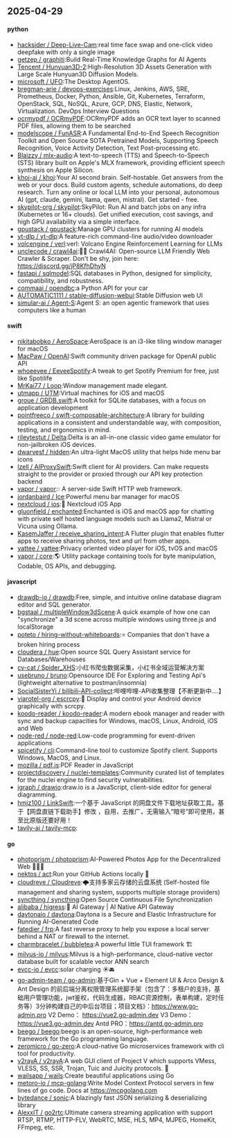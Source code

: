 ## 2025-04-29

#### python
* [hacksider / Deep-Live-Cam](https://github.com/hacksider/Deep-Live-Cam):real time face swap and one-click video deepfake with only a single image
* [getzep / graphiti](https://github.com/getzep/graphiti):Build Real-Time Knowledge Graphs for AI Agents
* [Tencent / Hunyuan3D-2](https://github.com/Tencent/Hunyuan3D-2):High-Resolution 3D Assets Generation with Large Scale Hunyuan3D Diffusion Models.
* [microsoft / UFO](https://github.com/microsoft/UFO):The Desktop AgentOS.
* [bregman-arie / devops-exercises](https://github.com/bregman-arie/devops-exercises):Linux, Jenkins, AWS, SRE, Prometheus, Docker, Python, Ansible, Git, Kubernetes, Terraform, OpenStack, SQL, NoSQL, Azure, GCP, DNS, Elastic, Network, Virtualization. DevOps Interview Questions
* [ocrmypdf / OCRmyPDF](https://github.com/ocrmypdf/OCRmyPDF):OCRmyPDF adds an OCR text layer to scanned PDF files, allowing them to be searched
* [modelscope / FunASR](https://github.com/modelscope/FunASR):A Fundamental End-to-End Speech Recognition Toolkit and Open Source SOTA Pretrained Models, Supporting Speech Recognition, Voice Activity Detection, Text Post-processing etc.
* [Blaizzy / mlx-audio](https://github.com/Blaizzy/mlx-audio):A text-to-speech (TTS) and Speech-to-Speech (STS) library built on Apple's MLX framework, providing efficient speech synthesis on Apple Silicon.
* [khoj-ai / khoj](https://github.com/khoj-ai/khoj):Your AI second brain. Self-hostable. Get answers from the web or your docs. Build custom agents, schedule automations, do deep research. Turn any online or local LLM into your personal, autonomous AI (gpt, claude, gemini, llama, qwen, mistral). Get started - free.
* [skypilot-org / skypilot](https://github.com/skypilot-org/skypilot):SkyPilot: Run AI and batch jobs on any infra (Kubernetes or 16+ clouds). Get unified execution, cost savings, and high GPU availability via a simple interface.
* [gpustack / gpustack](https://github.com/gpustack/gpustack):Manage GPU clusters for running AI models
* [yt-dlp / yt-dlp](https://github.com/yt-dlp/yt-dlp):A feature-rich command-line audio/video downloader
* [volcengine / verl](https://github.com/volcengine/verl):verl: Volcano Engine Reinforcement Learning for LLMs
* [unclecode / crawl4ai](https://github.com/unclecode/crawl4ai):🚀🤖 Crawl4AI: Open-source LLM Friendly Web Crawler & Scraper. Don't be shy, join here: https://discord.gg/jP8KfhDhyN
* [fastapi / sqlmodel](https://github.com/fastapi/sqlmodel):SQL databases in Python, designed for simplicity, compatibility, and robustness.
* [commaai / opendbc](https://github.com/commaai/opendbc):a Python API for your car
* [AUTOMATIC1111 / stable-diffusion-webui](https://github.com/AUTOMATIC1111/stable-diffusion-webui):Stable Diffusion web UI
* [simular-ai / Agent-S](https://github.com/simular-ai/Agent-S):Agent S: an open agentic framework that uses computers like a human

#### swift
* [nikitabobko / AeroSpace](https://github.com/nikitabobko/AeroSpace):AeroSpace is an i3-like tiling window manager for macOS
* [MacPaw / OpenAI](https://github.com/MacPaw/OpenAI):Swift community driven package for OpenAI public API
* [whoeevee / EeveeSpotify](https://github.com/whoeevee/EeveeSpotify):A tweak to get Spotify Premium for free, just like Spotilife
* [MrKai77 / Loop](https://github.com/MrKai77/Loop):Window management made elegant.
* [utmapp / UTM](https://github.com/utmapp/UTM):Virtual machines for iOS and macOS
* [groue / GRDB.swift](https://github.com/groue/GRDB.swift):A toolkit for SQLite databases, with a focus on application development
* [pointfreeco / swift-composable-architecture](https://github.com/pointfreeco/swift-composable-architecture):A library for building applications in a consistent and understandable way, with composition, testing, and ergonomics in mind.
* [rileytestut / Delta](https://github.com/rileytestut/Delta):Delta is an all-in-one classic video game emulator for non-jailbroken iOS devices.
* [dwarvesf / hidden](https://github.com/dwarvesf/hidden):An ultra-light MacOS utility that helps hide menu bar icons
* [lzell / AIProxySwift](https://github.com/lzell/AIProxySwift):Swift client for AI providers. Can make requests straight to the provider or proxied through our API key protection backend
* [vapor / vapor](https://github.com/vapor/vapor):💧 A server-side Swift HTTP web framework.
* [jordanbaird / Ice](https://github.com/jordanbaird/Ice):Powerful menu bar manager for macOS
* [nextcloud / ios](https://github.com/nextcloud/ios):📱 Nextcloud iOS App
* [gluonfield / enchanted](https://github.com/gluonfield/enchanted):Enchanted is iOS and macOS app for chatting with private self hosted language models such as Llama2, Mistral or Vicuna using Ollama.
* [KasemJaffer / receive_sharing_intent](https://github.com/KasemJaffer/receive_sharing_intent):A Flutter plugin that enables flutter apps to receive sharing photos, text and url from other apps.
* [yattee / yattee](https://github.com/yattee/yattee):Privacy oriented video player for iOS, tvOS and macOS
* [vapor / core](https://github.com/vapor/core):🌎 Utility package containing tools for byte manipulation, Codable, OS APIs, and debugging.

#### javascript
* [drawdb-io / drawdb](https://github.com/drawdb-io/drawdb):Free, simple, and intuitive online database diagram editor and SQL generator.
* [bgstaal / multipleWindow3dScene](https://github.com/bgstaal/multipleWindow3dScene):A quick example of how one can "synchronize" a 3d scene across multiple windows using three.js and localStorage
* [poteto / hiring-without-whiteboards](https://github.com/poteto/hiring-without-whiteboards):⭐️ Companies that don't have a broken hiring process
* [cloudera / hue](https://github.com/cloudera/hue):Open source SQL Query Assistant service for Databases/Warehouses
* [cv-cat / Spider_XHS](https://github.com/cv-cat/Spider_XHS):小红书爬虫数据采集，小红书全域运营解决方案
* [usebruno / bruno](https://github.com/usebruno/bruno):Opensource IDE For Exploring and Testing Api's (lightweight alternative to postman/insomnia)
* [SocialSisterYi / bilibili-API-collect](https://github.com/SocialSisterYi/bilibili-API-collect):哔哩哔哩-API收集整理【不断更新中....】
* [viarotel-org / escrcpy](https://github.com/viarotel-org/escrcpy):📱 Display and control your Android device graphically with scrcpy.
* [koodo-reader / koodo-reader](https://github.com/koodo-reader/koodo-reader):A modern ebook manager and reader with sync and backup capacities for Windows, macOS, Linux, Android, iOS and Web
* [node-red / node-red](https://github.com/node-red/node-red):Low-code programming for event-driven applications
* [spicetify / cli](https://github.com/spicetify/cli):Command-line tool to customize Spotify client. Supports Windows, MacOS, and Linux.
* [mozilla / pdf.js](https://github.com/mozilla/pdf.js):PDF Reader in JavaScript
* [projectdiscovery / nuclei-templates](https://github.com/projectdiscovery/nuclei-templates):Community curated list of templates for the nuclei engine to find security vulnerabilities.
* [jgraph / drawio](https://github.com/jgraph/drawio):draw.io is a JavaScript, client-side editor for general diagramming.
* [hmjz100 / LinkSwift](https://github.com/hmjz100/LinkSwift):一个基于 JavaScript 的网盘文件下载地址获取工具。基于【网盘直链下载助手】修改 ，自用，去推广，无需输入“暗号”即可使用，甚至比原版还要好用！
* [tavily-ai / tavily-mcp](https://github.com/tavily-ai/tavily-mcp):

#### go
* [photoprism / photoprism](https://github.com/photoprism/photoprism):AI-Powered Photos App for the Decentralized Web 🌈💎✨
* [nektos / act](https://github.com/nektos/act):Run your GitHub Actions locally 🚀
* [cloudreve / Cloudreve](https://github.com/cloudreve/Cloudreve):🌩支持多家云存储的云盘系统 (Self-hosted file management and sharing system, supports multiple storage providers)
* [syncthing / syncthing](https://github.com/syncthing/syncthing):Open Source Continuous File Synchronization
* [alibaba / higress](https://github.com/alibaba/higress):🤖 AI Gateway | AI Native API Gateway
* [daytonaio / daytona](https://github.com/daytonaio/daytona):Daytona is a Secure and Elastic Infrastructure for Running AI-Generated Code
* [fatedier / frp](https://github.com/fatedier/frp):A fast reverse proxy to help you expose a local server behind a NAT or firewall to the internet.
* [charmbracelet / bubbletea](https://github.com/charmbracelet/bubbletea):A powerful little TUI framework 🏗
* [milvus-io / milvus](https://github.com/milvus-io/milvus):Milvus is a high-performance, cloud-native vector database built for scalable vector ANN search
* [evcc-io / evcc](https://github.com/evcc-io/evcc):solar charging ☀️🚘
* [go-admin-team / go-admin](https://github.com/go-admin-team/go-admin):基于Gin + Vue + Element UI & Arco Design & Ant Design 的前后端分离权限管理系统脚手架（包含了：多租户的支持，基础用户管理功能，jwt鉴权，代码生成器，RBAC资源控制，表单构建，定时任务等）3分钟构建自己的中后台项目；项目文档》：https://www.go-admin.pro V2 Demo： https://vue2.go-admin.dev V3 Demo： https://vue3.go-admin.dev Antd PRO：https://antd.go-admin.pro
* [beego / beego](https://github.com/beego/beego):beego is an open-source, high-performance web framework for the Go programming language.
* [zeromicro / go-zero](https://github.com/zeromicro/go-zero):A cloud-native Go microservices framework with cli tool for productivity.
* [v2rayA / v2rayA](https://github.com/v2rayA/v2rayA):A web GUI client of Project V which supports VMess, VLESS, SS, SSR, Trojan, Tuic and Juicity protocols. 🚀
* [wailsapp / wails](https://github.com/wailsapp/wails):Create beautiful applications using Go
* [metoro-io / mcp-golang](https://github.com/metoro-io/mcp-golang):Write Model Context Protocol servers in few lines of go code. Docs at https://mcpgolang.com
* [bytedance / sonic](https://github.com/bytedance/sonic):A blazingly fast JSON serializing & deserializing library
* [AlexxIT / go2rtc](https://github.com/AlexxIT/go2rtc):Ultimate camera streaming application with support RTSP, RTMP, HTTP-FLV, WebRTC, MSE, HLS, MP4, MJPEG, HomeKit, FFmpeg, etc.
